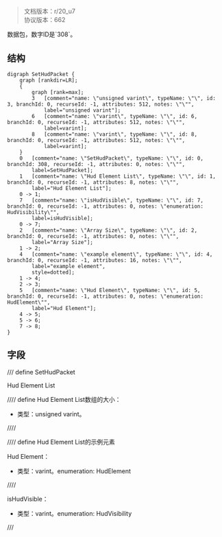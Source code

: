 # <!-- md:samp SetHudPacket -->

> 文档版本：r/20_u7<br/>协议版本：662

<!-- md:samp SetHudPacket -->数据包，数字ID是`308`。

## 结构

```viz
digraph SetHudPacket {
	graph [rankdir=LR];
	{
		graph [rank=max];
		3	[comment="name: \"unsigned varint\", typeName: \"\", id: 3, branchId: 0, recurseId: -1, attributes: 512, notes: \"\"",
			label="unsigned varint"];
		6	[comment="name: \"varint\", typeName: \"\", id: 6, branchId: 0, recurseId: -1, attributes: 512, notes: \"\"",
			label=varint];
		8	[comment="name: \"varint\", typeName: \"\", id: 8, branchId: 0, recurseId: -1, attributes: 512, notes: \"\"",
			label=varint];
	}
	0	[comment="name: \"SetHudPacket\", typeName: \"\", id: 0, branchId: 308, recurseId: -1, attributes: 0, notes: \"\"",
		label=SetHudPacket];
	1	[comment="name: \"Hud Element List\", typeName: \"\", id: 1, branchId: 0, recurseId: -1, attributes: 8, notes: \"\"",
		label="Hud Element List"];
	0 -> 1;
	7	[comment="name: \"isHudVisible\", typeName: \"\", id: 7, branchId: 0, recurseId: -1, attributes: 0, notes: \"enumeration: HudVisibility\"",
		label=isHudVisible];
	0 -> 7;
	2	[comment="name: \"Array Size\", typeName: \"\", id: 2, branchId: 0, recurseId: -1, attributes: 0, notes: \"\"",
		label="Array Size"];
	1 -> 2;
	4	[comment="name: \"example element\", typeName: \"\", id: 4, branchId: 0, recurseId: -1, attributes: 16, notes: \"\"",
		label="example element",
		style=dotted];
	1 -> 4;
	2 -> 3;
	5	[comment="name: \"Hud Element\", typeName: \"\", id: 5, branchId: 0, recurseId: -1, attributes: 0, notes: \"enumeration: HudElement\"",
		label="Hud Element"];
	4 -> 5;
	5 -> 6;
	7 -> 8;
}

```

## 字段

/// define
SetHudPacket

Hud Element List

//// define
Hud Element List数组的大小：<!-- md:samp unsigned varint -->

- 类型：unsigned varint。


////


//// define
Hud Element List的示例元素

Hud Element：<!-- md:samp varint -->

- 类型：varint。enumeration: HudElement


////


isHudVisible：<!-- md:samp varint -->

- 类型：varint。enumeration: HudVisibility


///
